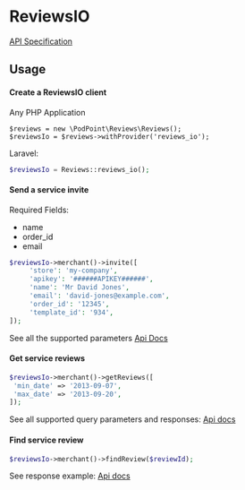 # ReviewsIO
[API Specification](https://api.reviews.io/documentation)

## Usage

#### Create a ReviewsIO client
Any PHP Application
```
$reviews = new \PodPoint\Reviews\Reviews();
$reviewsIo = $reviews->withProvider('reviews_io');
```
Laravel:
```php
$reviewsIo = Reviews::reviews_io();
```

#### Send a service invite
Required Fields:
* name
* order_id
* email

```php
$reviewsIo->merchant()->invite([
     'store': 'my-company',
     'apikey': '######APIKEY######',
     'name': 'Mr David Jones',
     'email': 'david-jones@example.com',
     'order_id': '12345',
     'template_id': '934',
]);

```
See all the supported parameters
[Api Docs](https://api.reviews.io/documentation/#api-Queue_Email_Invitations-Queue_Merchant_Review_Invite) 

#### Get service reviews

```php
$reviewsIo->merchant()->getReviews([
 'min_date' => '2013-09-07',
 'max_date' => '2013-09-20',
]);
```
See all supported query parameters and responses:
[Api docs](https://api.reviews.io/documentation/#api-Merchant_Reviews-List_All_Merchant_Reviews)

#### Find service review
```php
$reviewsIo->merchant()->findReview($reviewId);
```
See response example:
[Api docs](https://api.reviews.io/documentation/#api-Merchant_Reviews-Get_Latest_Merchant_Reviews)
